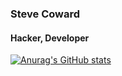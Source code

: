 <!--
**stevecoward/stevecoward** is a ✨ _special_ ✨ repository because its `README.md` (this file) appears on your GitHub profile.

Here are some ideas to get you started:

- 🔭 I’m currently working on ...
- 🌱 I’m currently learning ...
- 👯 I’m looking to collaborate on ...
- 🤔 I’m looking for help with ...
- 💬 Ask me about ...
- 📫 How to reach me: ...
- 😄 Pronouns: ...
- ⚡ Fun fact: ...
-->

### Steve Coward

#### Hacker, Developer

[![Anurag's GitHub stats](https://github-readme-stats.vercel.app/api?username=stevecoward&hide=contribs&show_icons=true&theme=transparent&hide_rank=true)](https://github.com/anuraghazra/github-readme-stats)
